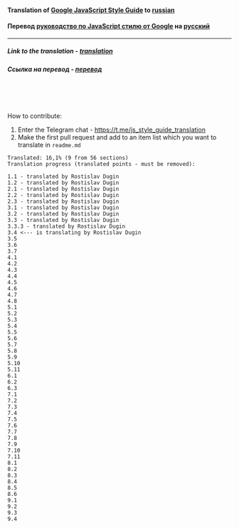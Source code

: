 #### Translation of [Google JavaScript Style Guide](https://google.github.io/styleguide/jsguide.html) to [russian](https://rostislavdugin.github.io/styleguide/jsguide.html)

#### Перевод [руководство по JavaScript стилю от Google](https://google.github.io/styleguide/jsguide.html) на [русский](https://rostislavdugin.github.io/styleguide/jsguide.html)

---

##### Link to the translation - [translation](https://rostislavdugin.github.io/styleguide/jsguide.html)

##### Ссылка на перевод - [перевод](https://rostislavdugin.github.io/styleguide/jsguide.html)

<br>
<br>
<br>

How to contribute:

1. Enter the Telegram chat - https://t.me/js_style_guide_translation
2. Make the first pull request and add to an item list which you want to translate in `readme.md`

```
Translated: 16,1% (9 from 56 sections)
Translation progress (translated points - must be removed):

1.1 - translated by Rostislav Dugin
1.2 - translated by Rostislav Dugin
2.1 - translated by Rostislav Dugin
2.2 - translated by Rostislav Dugin
2.3 - translated by Rostislav Dugin
3.1 - translated by Rostislav Dugin
3.2 - translated by Rostislav Dugin
3.3 - translated by Rostislav Dugin
3.3.3 - translated by Rostislav Dugin
3.4 <--- is translating by Rostislav Dugin
3.5
3.6
3.7
4.1
4.2
4.3
4.4
4.5
4.6
4.7
4.8
5.1
5.2
5.3
5.4
5.5
5.6
5.7
5.8
5.9
5.10
5.11
6.1
6.2
6.3
7.1
7.2
7.3
7.4
7.5
7.6
7.7
7.8
7.9
7.10
7.11
8.1
8.2
8.3
8.4
8.5
8.6
9.1
9.2
9.3
9.4
```
